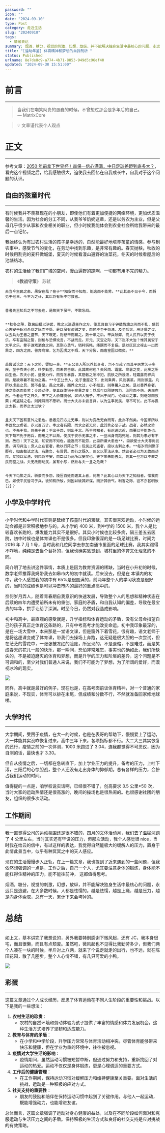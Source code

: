 ```yaml
---
password: ""
icon: ""
date: "2024-09-10"
type: Post
category: 走近生活
slug: "20240910"
tags:
  - 情绪表达
summary: 烟酒，糖分，视觉的刺激，幻想，放纵，并不能解决独身生活中最核心的问题，永远只是逃避，在大多数时候，人都是怯懦的，越是怯懦，越是上瘾，越是压力，越是向身体索取，总有一天，累计下来会垮掉的。
title: "[运动年鉴] 体育精神和梦想的自我剖析 "
status: Published
urlname: 8e7de8c9-a774-4b71-8853-949d5c96ef40
updated: "2024-09-30 15:51:00"
---
```


# 前言

---

> 当我们在嘲笑阿贵的愚蠢的时候，不曾想过那会是多年后的自己。  
>  — MatrixCore

> 💡 文章谨代表个人观点

# 正文

---

参考文章：[2050 年前拿下世界杯！森保一信心满满，中日足球差距到底多大？](https://www.bilibili.com/video/BV1nS42197Gm/?spm_id_from=333.999.0.0&vd_source=237e295a40d7aaea043ead8c0d2c78ab)，看完这个视频之后，给我感触很大，迫使我去回忆在自我成长中，自我对于这个问题的认识。

## 自由的孩童时代

---

有时候我并不羡慕现在的小朋友，即使他们有着更加便捷的网络环境，更加优质温馨的生活。因为社会的分工不同，从我爷爷奶奶这辈，还是以务农为主业，但是父母几乎很少从事和农业相关的职业，但小时候我能体会到农业社会所给我带来的最后一点记忆。

我始终认为有过农村生活的孩子是幸运的，自然能最好地培养孩童的情感。参与到农事中，感受节气的变化，在劳动中找到乐趣，是非常有趣的。春天抛秧，秋收的时候用割完的麦秆做城堡，夏天的时候看漫山遍野的油菜花，冬天的时候看屋后的池塘结冰。

农村的生活给了我们广域的空间，漫山遍野的跑啊，一切都有用不完的精力。

> 《**教战守策**》 苏轼

    夫当今生民之患，果安在哉？在于**知安而不知危，能逸而不能劳。**此其患不见于今，而将见于他日。今不为之计，其后将有所不可救者。


    昔者先王知兵之不可去也，是故天下虽平，不敢忘战。


    **秋冬之隙，致民田猎以讲武，教之以进退坐作之方，使其耳目习于钟鼓旌旗之间而不乱，使其心志安于斩刈杀伐之际而不慑。是以虽有盗贼之变，而民不至于惊溃。及至后世，用迂儒之议，以去兵为王者之盛节，天下既定，则卷甲而藏之。数十年之后，甲兵顿弊，而人民日以安于佚乐，卒有盗贼之警，则相与恐惧讹言，不战而走。开元、天宝之际，天下岂不大治？惟其民安于太平之乐，豢于游戏酒食之间，其刚心勇气，销耗钝眊，痿蹶而不复振。是以区区之禄山一出而乘之，四方之民，兽奔鸟窜，乞为囚虏之不暇，天下分裂，而唐室固以微矣。**


    盖尝试论之：天下之势，譬如一身。**王公贵人所以养其身者，岂不至哉？而其平居常苦于多疾。至于农夫小民，终岁勤苦，而未尝告病。此其故何也？夫风雨、霜露、寒暑之变，此疾之所由生也。农夫小民，盛夏力作，而穷冬暴露，其筋骸之所冲犯，肌肤之所浸渍，轻霜露而狎风雨，是故寒暑不能为之毒。**今王公贵人，处于重屋之下，出则乘舆，风则袭裘，雨则御盖。凡所以虑患之具，莫不备至。畏之太甚，而养之太过，小不如意，则寒暑入之矣。是以善养身者，使之能逸而能劳；步趋动作，使其四体狃于寒暑之变；然后可以刚健强力，涉险而不伤。夫民亦然。今者治平之日久，天下之人骄惰脆弱，如妇人孺子，不出于闺门。论战斗之事，则缩颈而股栗；闻盗贼之名，则掩耳而不愿听。而士大夫亦未尝言兵，以为生事扰民，渐不可长。此不亦畏之太甚，而养之太过欤？


    且夫天下固有意外之患也。愚者见四方之无事，则以为变故无自而有，此亦不然矣。今国家所以奉西北之虏者，岁以百万计。奉之者有限，而求之者无厌，此其势必至于战。战者，必然之势也。不先于我，则先于彼；不出于西，则出于北。所不可知者，有迟速远近，而要以不能免也。天下苟不免于用兵，而用之不以渐，使民于安乐无事之中，一旦出身而蹈死地，则其为患必有不测。故曰：天下之民，知安而不知危，能逸而不能劳，此臣所谓大患也**。臣欲使士大夫尊尚武勇，讲习兵法；庶人之在官者，教以行阵之节；役民之司盗者，授以击刺之术。**每岁终则聚于郡府，如古都试之法，有胜负，有赏罚。而行之既久，则又以军法从事。然议者必以为无故而动民，又挠以军法，则民将不安，而臣以为此所以安民也。天下果未能去兵，则其一旦将以不教之民而驱之战。夫无故而动民，虽有小怨，然熟与夫一旦之危哉？


    今天下屯聚之兵，骄豪而多怨，陵压百姓而邀其上者，何故？此其心以为天下之知战者，惟我而已。如使平民皆习于兵，彼知有所敌，则固以破其奸谋，而折其骄气。利害之际，岂不亦甚明欤[2]？

## 小学及中学时代

---

小学时代和中学时代实则是延续了孩童时代的禀赋，其实很喜欢运动，小时候的运动会都是非常积极地参与的。从小学的 400 米，到中学的 1500 米，我个人是比较喜欢长跑的，爆发能力其实不是很好。其实小时候也比较多病，隔三差五去医院，初中时候也是体育课也不是很多。但我印象很深的是一场足球比赛，时间为 2016 年 7 月 1 号，当时我和几位同学去参加南通市里面的足球比赛，我其实踢得不咋地，纯纯是去当个替补的，但我也确实感觉到，城村里的体育文化理念的不同。

简介明了地去讲这件事情，本质上是因为教育资源的稀缺，当时在小升初的时候，数学老师推荐我妈带我去如皋市内的初中就读。后来没去，但是在 本镇内的初中，我个人感觉我的初中有 65%是很圆满的，前两年整个人的学习状态是很好的，当时的成绩也是可以冲击市内的最好的重点高中的。

奈何岁月弄人，随着青春期自我意识的快速发展，导致整个人的思想和精神状态在后续的四年内遭受前所未有的重创。家庭的矛盾，和自我认知的偏差，导致在最宝贵的年华，拱手让给了深渊。时至今日，仍然对我造成影响。

初中和高中，最直观的感受就是，升学指标和体育运动的矛盾，没有父母会指望自己的孩子真正走体育这条路的，只有中考高考才能改变命运。初中我印象最深的，是在一场大雪中，本来那是一堂语文课，但是窗外下着雪花，很有趣，语文老师于是将这趟课变成了体育课，带我们去操场上奔跑，这无疑是很大胆的一次尝试，但在茫茫的雪花中，一张张被冻红的脸庞，所呈现的，不是退缩，不是难过，而是笑成春天的花儿一般的快乐，那一瞬间，恐怕非常难忘，事实也的确如此，我们所缺失的，不是被迫磨灭的体育和梦想，而是升学的压力和阶层的差异，这个问题是不可调和的，至少对我们普通人来说，我们不可能为了梦想，为了所谓的爱好，而漠视冰冷的现实。

![](https://bu.dusays.com/2024/09/10/66e05277eab50.jpeg)

同样，高中就是最好的例子，现在也是，在高考面前谈体育精神，对一个普通的家庭来说，不现实，体育可以排在末尾，但成绩和分数不行，不然就准备回家修地球喽。

## 大学时代

---

大学期间，受困于疫情，在大一的时候，也是在表哥的帮助下，慢慢爱上了运动，大一体能其实没咋恢复过来，高中三年下来，各项指标都不行。大二大三其实恢复的还行，疫情之前的一次体测，1000 米跑进了 3.04，连我都觉得不可思议，因为自测的话，最快也才 3.30。

但自从疫情之后，一切都在急转直下，加上学业压力的提升，备考的压力，上吐下泻，三阳后的心惊胆战，整个人还没有走出身体的抑郁期。总有各样的压力，会挤占我们运动的时间。

值得提的一点是，咱学校说实话啊，已经很不错了，创高要求 3.5 公里\*50 次，当时大家的运动热情还是很高涨的，晚间的操场也是很热闹的。也很感谢社团的朋友，组织的很多次活动。

## 工作期间

---

我一直觉得公司的运动氛围还是很不错的，四月的文体活动月，我们去了[温榆河](https://hugo.matrixcore.top/spring/)跑了 4 公里左右，当时其实还有毕设的压力，但那次活动，我个人感觉很 nice，当时我在给云的信中，有过这样的表达，我觉得自然能极大的缓解人的压力，置身于此情此景当中，似乎有种冥冥之中的天人感应。

现在的生活慢慢步入正轨，在上一篇文章，我也提到了近来遇到的一些问题，但我依然想强调的一点是，工作之后，自己一个人，尤其要注意身体的锻炼，身体能不能扛得住精神的压力，能不能往前冲， 这都值得思考。

烟酒，糖分，视觉的刺激，幻想，放纵，并不能解决独身生活中最核心的问题，永远只是逃避，在大多数时候，人都是怯懦的，越是怯懦，越是上瘾，越是压力，越是向身体索取，总有一天，累计下来会垮掉的。

# 总结

---

如上文，基本讲完了我想说的，另外我要特别感谢下微风起，还有 JC，我本身很宅，而且很懒，而且有点颓废。虽然吧，微风起也不见得比我勤劳多少，但我们两个人凑在一块的时候，半斤对上八两，就来了个说走就走的出行，也不远，就在陈田花园，散了几圈步，整个人心情不错，有几只可爱的小鸭。

![](https://bu.dusays.com/2024/09/10/66e0575527002.jpeg)

## 彩蛋

---

这篇文章通过个人成长经历，反思了体育运动在不同人生阶段的重要性和挑战。以下是我的一些想法：

1. **农村生活的珍贵**：
   - 农村的自然环境和劳动体验为孩子提供了丰富的情感和体力发展机会。这种生活方式培养了坚韧和适应能力。
2. **教育与体育的矛盾**：
   - 在小学和中学阶段，升学压力常常与体育活动相冲突。尽管体育能够带来快乐和健康，但在学业为重的环境中，往往被忽视。
3. **疫情对大学生活的影响**：
   - 疫情期间，虽然运动习惯被短暂中断，但通过努力和支持，重新找回了对运动的热爱。运动不仅仅是身体锻炼，更是心理调适的重要方式。
4. **工作后的健康管理**：
   - 在工作期间，保持运动习惯对缓解压力和维持健康至关重要。面对生活的挑战，运动是一种积极的应对方式。
5. **社交支持的重要性**：
   - 朋友的鼓励和陪伴在保持运动习惯中起到了关键作用。与他人一起运动，既能增强动力，也能增进友谊。

总体而言，这篇文章强调了运动对身心健康的益处，以及在不同阶段如何面对和克服运动与生活压力之间的矛盾。保持积极的生活方式和良好的社交支持是应对挑战的有效策略。
